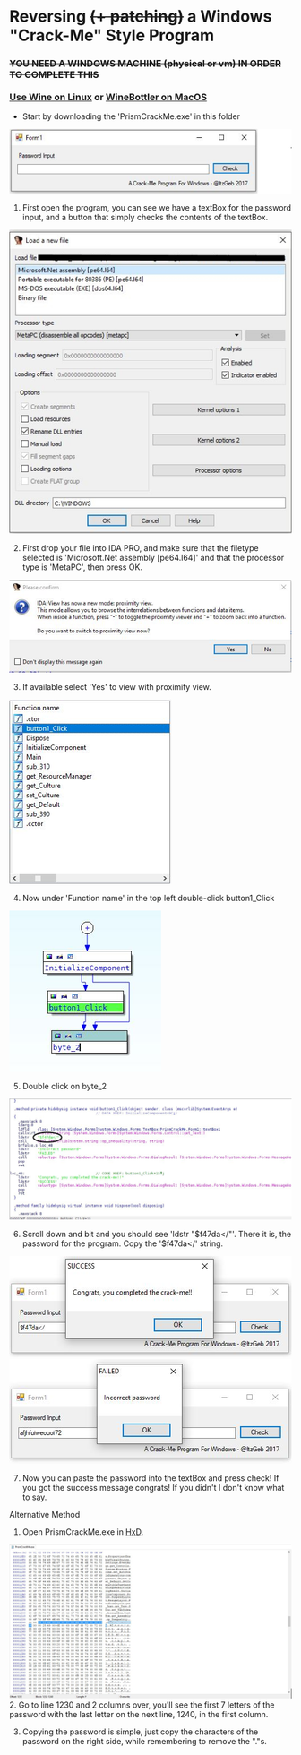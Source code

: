 # Reversing <s>(+ patching)</s> a Windows "Crack-Me" Style Program

### <s>YOU NEED A WINDOWS MACHINE (physical or vm) IN ORDER TO COMPLETE THIS</s> <br><br>[Use Wine on Linux](https://www.winehq.org/) or [WineBottler on MacOS](https://winebottler.kronenberg.org/)

- Start by downloading the 'PrismCrackMe.exe' in this folder
  
![openProgram](openProgram.JPG)
1. First open the program, you can see we have a textBox for the password input, and a button that simply checks the contents of the textBox.

![loadingFile](loadingFile.JPG)
  
2. First drop your file into IDA PRO, and make sure that the filetype selected is 'Microsoft.Net assembly [pe64.l64]' and that the processor type is 'MetaPC', then press OK.
  
![selectProximityView](selectProximityView.JPG)
  
3. If available select 'Yes' to view with proximity view.
  
![clickHere](clickHere.JPG)
  
4. Now under 'Function name' in the top left double-click button1_Click
  
![andHere](andHere.JPG)

5. Double click on byte_2
  
![scrollDown](scrollDown.JPG)

6. Scroll down and bit and you should see 'ldstr "$f47da</"'. There it is, the password for the program. Copy the '$f47da</' string.

![complete](complete.JPG) ![failed](failed.JPG)

7. Now you can paste the password into the textBox and press check! If you got the success message congrats! If you didn't I don't know what to say.

Alternative Method 

1. Open PrismCrackMe.exe in [HxD](https://mh-nexus.de/en/hxd/).

![HexEditorMethod](HexEditorMethod.JPG)
2. Go to line 1230 and 2 columns over, you'll see the first 7 letters of the password with the last letter on the next line, 1240, in the first column.

3. Copying the password is simple, just copy the characters of the password on the right side, while remembering to remove the "."s. 
